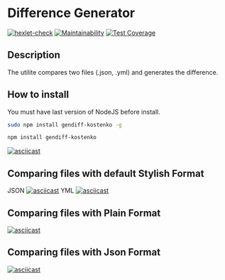 # Difference Generator
[![hexlet-check](https://github.com/kostenkoslava/frontend-project-lvl2/workflows/hexlet-check/badge.svg)](https://github.com/kostenkoslava/frontend-project-lvl2/actions?query=workflow%3Ahexlet-check)
[![Maintainability](https://api.codeclimate.com/v1/badges/2dff5cc619f75a9a1adf/maintainability)](https://codeclimate.com/github/kostenkoslava/frontend-project-lvl2/maintainability)
[![Test Coverage](https://api.codeclimate.com/v1/badges/2dff5cc619f75a9a1adf/test_coverage)](https://codeclimate.com/github/kostenkoslava/frontend-project-lvl2/test_coverage)
## Description
The utilite compares two files (.json, .yml) and generates the difference.
## How to install
You must have last version of NodeJS before install.
```sh
sudo npm install gendiff-kostenko -g

```
```sh
npm install gendiff-kostenko

```

[![asciicast](https://asciinema.org/a/SouB8yaLN2rNSZhYHBeLNFLGN.svg)](https://asciinema.org/a/SouB8yaLN2rNSZhYHBeLNFLGN)

## Comparing files with default Stylish Format
JSON
[![asciicast](https://asciinema.org/a/Jb8YBbs9eihDMaMiRvNDqTeZW.svg)](https://asciinema.org/a/Jb8YBbs9eihDMaMiRvNDqTeZW)
YML
[![asciicast](https://asciinema.org/a/NgvhrayTnfLX7fjYkIB7mWvFk.svg)](https://asciinema.org/a/NgvhrayTnfLX7fjYkIB7mWvFk)
## Comparing files with  Plain Format
[![asciicast](https://asciinema.org/a/laVbPaslO2UFG4iJIFxZvUpRK.svg)](https://asciinema.org/a/laVbPaslO2UFG4iJIFxZvUpRK)
## Comparing files with  Json Format
[![asciicast](https://asciinema.org/a/NgvhrayTnfLX7fjYkIB7mWvFk.svg)](https://asciinema.org/a/NgvhrayTnfLX7fjYkIB7mWvFk)
